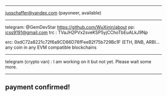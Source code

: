 ----------------------------------
jusschaffer@yandex.com (payoneer, available)

---------------------------------
telegram: @GemDevStar
https://github.com/WuXinin/about
pp: icss9191@gmail.com
trc : TVaJH2PVx2sveKSP5yjCChoTbEuALkJ9Np

erc: 0xdC72a8221c72f6a9CD86D76fFeeB2f75b729Bc1F (ETH, BNB, ARBI... any coin in any EVM compatible blockchains

-------------------------------
telegram (crypto van) : I am working on it but not yet. Please wait some more.


-------------------------------
payment confirmed!
-------------------------------
